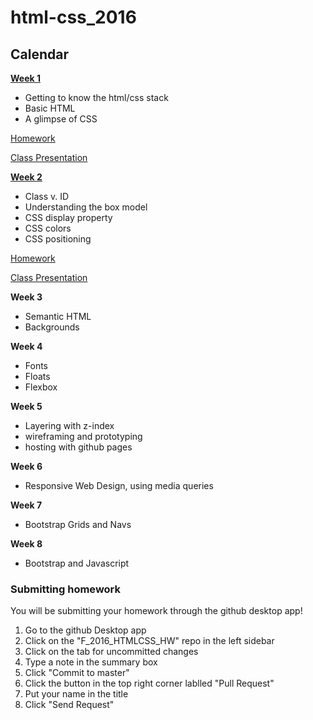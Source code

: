 # html-css_2016
<!--
comment
-->
## Calendar
**[Week 1](https://github.com/ADDA-html-css/learn-HTML-CSS/tree/master/week1)**
- Getting to know the html/css stack
- Basic HTML
- A glimpse of CSS

[Homework](https://github.com/ADDA-html-css/F_2016_HTMLCSS_HW/blob/master/week1)

[Class Presentation](https://docs.google.com/presentation/d/1kMzZlsrgdeMjtAOK6AVs8Q8V0rqQg_akyTaFgHoNiEo/edit?usp=sharing)

**[Week 2](https://github.com/ADDA-html-css/learn-HTML-CSS/tree/master/week2)**
- Class v. ID
- Understanding the box model
- CSS display property
- CSS colors
- CSS positioning

[Homework](https://github.com/ADDA-html-css/F_2016_HTMLCSS_HW/tree/master/week2)

[Class Presentation](https://docs.google.com/presentation/d/15qZMwHLy1dfYVitkMSCTMsukW7i6WowRBG5wQ6vbj-E/edit?usp=sharing)

**Week 3**
- Semantic HTML
- Backgrounds

<!--
[Class Presentation](https://docs.google.com/presentation/d/1xwsygpjQQnw5ogkAuBvx606Q_BR1pvhojgYzwth7J1o/edit?usp=sharing)

[Homework](https://classroom.github.com/assignment-invitations/76c85c2d667f86bfcbe5d6e333a231df)
-->

**Week 4**
- Fonts
- Floats
- Flexbox 

<!--
[Class Presentation](https://docs.google.com/presentation/d/1tR2OhVUOsHWegzisEGct9GbngXTMuPVfoKcT6M7f_ls/edit?usp=sharing)

[Homework](https://github.com/awdriggs-html-css/HTML-CSS-spring16/blob/master/week4/README.md)
-->

**Week 5**
- Layering with z-index
- wireframing and prototyping
- hosting with github pages
  
**Week 6**
- Responsive Web Design, using media queries

<!--
[Homework](https://classroom.github.com/assignment-invitations/e06999b6ddebd06de27d1b57b004b19b)
-->
**Week 7**
- Bootstrap Grids and Navs

<!--
[Class Presentation](https://docs.google.com/presentation/d/1DH5zcJETE6SAHTFZy3i2ijUByUlSLcNvB-JMuX6tWvg/edit?usp=sharing)

[Homework](https://classroom.github.com/assignment-invitations/50017d425b192b1dc649c87bbf036cfc)
-->

**Week 8**
- Bootstrap and Javascript

<!--
[Class Presentation](https://docs.google.com/presentation/d/1aFADuuhisLPruSSbSXng5ZXXM-40GcQZqxaRnZVtUAE/edit?usp=sharing)

[Final Project](https://docs.google.com/document/d/1MgZWZN_cGM-yuDLLBkO9FDQZDG0kZpxv13kk12RDkyI/edit?usp=sharing)
-->

### Submitting homework
You will be submitting your homework through the github desktop app!
  1. Go to the github Desktop app
  2. Click on the "F_2016_HTMLCSS_HW" repo in the left sidebar
  3. Click on the tab for uncommitted changes
  4. Type a note in the summary box
  5. Click "Commit to master"
  6. Click the button in the top right corner lablled "Pull Request"
  7. Put your name in the title
  8. Click "Send Request"
